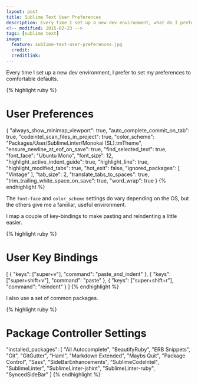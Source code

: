 ```yaml
---
layout: post
title: Sublime Text User Preferences
description: Every time I set up a new dev environment, what do I prefer to set my preferences to.
<!-- modified: 2015-02-23 -->
tags: [sublime text]
image:
  feature: sublime-text-user-preferences.jpg
  credit:
  creditlink:
---
```


Every time I set up a new dev environment, I prefer to set my preferences to comfortable defaults.

{% highlight ruby %}
  # User Preferences
  {
    "always_show_minimap_viewport": true,
    "auto_complete_commit_on_tab": true,
    "codeintel_scan_files_in_project": true,
    "color_scheme": "Packages/User/SublimeLinter/Monokai (SL).tmTheme",
    "ensure_newline_at_eof_on_save": true,
    "find_selected_text": true,
    "font_face": "Ubuntu Mono",
    "font_size": 12,
    "highlight_active_indent_guide": true,
    "highlight_line": true,
    "highlight_modified_tabs": true,
    "hot_exit": false,
    "ignored_packages":
    [
      "Vintage"
    ],
    "tab_size": 2,
    "translate_tabs_to_spaces": true,
    "trim_trailing_white_space_on_save": true,
    "word_wrap": true
  }
{% endhighlight %}

The `font-face` and `color_scheme` settings do vary depending on the OS, but the others give me a familiar, useful environment.

I map a couple of key-bindings to make pasting and reindenting a little easier.

{% highlight ruby %}
  # User Key Bindings
  [
    { "keys": ["super+v"], "command": "paste_and_indent" },
    { "keys": ["super+shift+v"], "command": "paste" },
    { "keys": ["super+shift+r"],  "command": "reindent" }
  ]
{% endhighlight %}

I also use a set of common packages.

{% highlight ruby %}
  # Package Controller Settings
  "installed_packages":
  [
    "All Autocomplete",
    "BeautifyRuby",
    "ERB Snippets",
    "Git",
    "GitGutter",
    "Haml",
    "Markdown Extended",
    "Maybs Quit",
    "Package Control",
    "Sass",
    "SideBarEnhancements",
    "SublimeCodeIntel",
    "SublimeLinter",
    "SublimeLinter-jshint",
    "SublimeLinter-ruby",
    "SyncedSideBar"
  ]
{% endhighlight %}





















